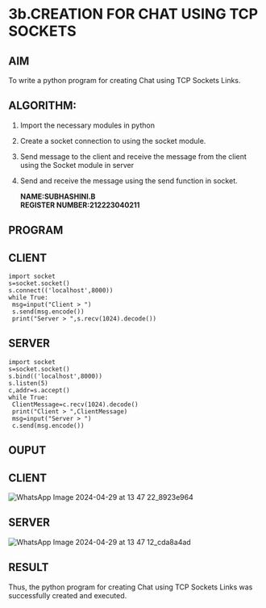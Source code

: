 # 3b.CREATION FOR CHAT USING TCP SOCKETS
## AIM
To write a python program for creating Chat using TCP Sockets Links.
## ALGORITHM:
1. Import the necessary modules in python
2. Create a socket connection to using the socket module.
3. Send message to the client and receive the message from the client using the Socket module in
 server
4. Send and receive the message using the send function in socket.

   **NAME:SUBHASHINI.B**   
   **REGISTER NUMBER:212223040211**  
## PROGRAM
## CLIENT
```
import socket
s=socket.socket()
s.connect(('localhost',8000))
while True:
 msg=input("Client > ")
 s.send(msg.encode())
 print("Server > ",s.recv(1024).decode())

```
## SERVER
```
import socket
s=socket.socket()
s.bind(('localhost',8000))
s.listen(5)
c,addr=s.accept()
while True:
 ClientMessage=c.recv(1024).decode()
 print("Client > ",ClientMessage)
 msg=input("Server > ")
 c.send(msg.encode())

```
## OUPUT
## CLIENT
![WhatsApp Image 2024-04-29 at 13 47 22_8923e964](https://github.com/subha-shinibalasubramanian/3b_CHAT_USING_TCP_SOCKETS/assets/164154478/ee099f77-54e2-4cca-99a2-eca3de5c7216)

## SERVER
![WhatsApp Image 2024-04-29 at 13 47 12_cda8a4ad](https://github.com/subha-shinibalasubramanian/3b_CHAT_USING_TCP_SOCKETS/assets/164154478/902d2776-1d5c-4839-ad7d-b5da76a63599)

## RESULT
Thus, the python program for creating Chat using TCP Sockets Links was successfully 
created and executed.
